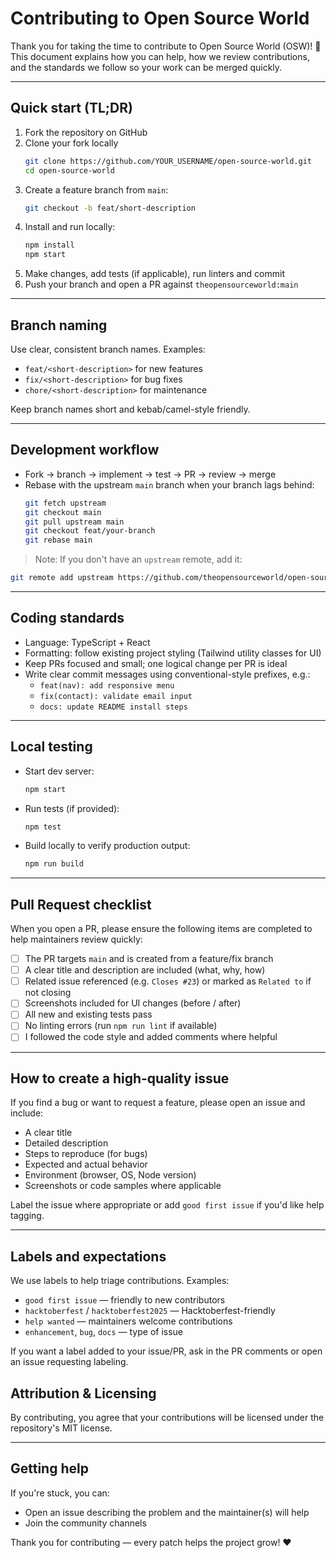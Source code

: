 # Contributing to Open Source World

Thank you for taking the time to contribute to Open Source World (OSW)! 🎉
This document explains how you can help, how we review contributions, and the standards we follow so your work can be merged quickly.

---

## Quick start (TL;DR)

1. Fork the repository on GitHub
2. Clone your fork locally
   ```bash
   git clone https://github.com/YOUR_USERNAME/open-source-world.git
   cd open-source-world
   ```
3. Create a feature branch from `main`:
   ```bash
   git checkout -b feat/short-description
   ```
4. Install and run locally:
   ```bash
   npm install
   npm start
   ```
5. Make changes, add tests (if applicable), run linters and commit
6. Push your branch and open a PR against `theopensourceworld:main`

---

## Branch naming

Use clear, consistent branch names. Examples:

- `feat/<short-description>` for new features
- `fix/<short-description>` for bug fixes
- `chore/<short-description>` for maintenance

Keep branch names short and kebab/camel-style friendly.

---

## Development workflow

- Fork → branch → implement → test → PR → review → merge
- Rebase with the upstream `main` branch when your branch lags behind:
  ```bash
  git fetch upstream
  git checkout main
  git pull upstream main
  git checkout feat/your-branch
  git rebase main
  ```

> Note: If you don't have an `upstream` remote, add it:
```bash
git remote add upstream https://github.com/theopensourceworld/open-source-world.git
```

---

## Coding standards

- Language: TypeScript + React
- Formatting: follow existing project styling (Tailwind utility classes for UI)
- Keep PRs focused and small; one logical change per PR is ideal
- Write clear commit messages using conventional-style prefixes, e.g.:
  - `feat(nav): add responsive menu`
  - `fix(contact): validate email input`
  - `docs: update README install steps`

---

## Local testing

- Start dev server:
  ```bash
  npm start
  ```
- Run tests (if provided):
  ```bash
  npm test
  ```
- Build locally to verify production output:
  ```bash
  npm run build
  ```

---

## Pull Request checklist

When you open a PR, please ensure the following items are completed to help maintainers review quickly:

- [ ] The PR targets `main` and is created from a feature/fix branch
- [ ] A clear title and description are included (what, why, how)
- [ ] Related issue referenced (e.g. `Closes #23`) or marked as `Related to` if not closing
- [ ] Screenshots included for UI changes (before / after)
- [ ] All new and existing tests pass
- [ ] No linting errors (run `npm run lint` if available)
- [ ] I followed the code style and added comments where helpful

---

## How to create a high-quality issue

If you find a bug or want to request a feature, please open an issue and include:

- A clear title
- Detailed description
- Steps to reproduce (for bugs)
- Expected and actual behavior
- Environment (browser, OS, Node version)
- Screenshots or code samples where applicable

Label the issue where appropriate or add `good first issue` if you'd like help tagging.

---

## Labels and expectations

We use labels to help triage contributions. Examples:

- `good first issue` — friendly to new contributors
- `hacktoberfest` / `hacktoberfest2025` — Hacktoberfest-friendly
- `help wanted` — maintainers welcome contributions
- `enhancement`, `bug`, `docs` — type of issue

If you want a label added to your issue/PR, ask in the PR comments or open an issue requesting labeling.


## Attribution & Licensing

By contributing, you agree that your contributions will be licensed under the repository's MIT license.

---

## Getting help

If you're stuck, you can:

- Open an issue describing the problem and the maintainer(s) will help
- Join the community channels

Thank you for contributing — every patch helps the project grow! ❤️
